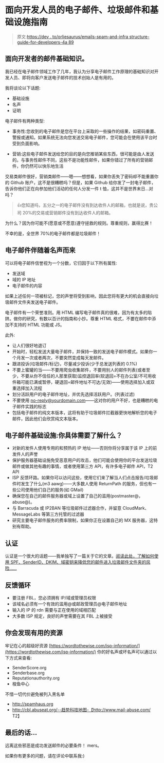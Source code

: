 # 面向开发人员的电子邮件、垃圾邮件和基础设施指南

> 原文:[https://dev . to/orliesaurus/emails-spam-and-infra structure-guide-for-developers-4a 89](https://dev.to/orliesaurus/emails-spam-and-infrastructure-guide-for-developers-4a89)

## [](#email-infrastructure-knowledge-for-developers)面向开发者的邮件基础知识。

我已经在电子邮件领域工作了几年，我认为分享电子邮件工作原理的基础知识对开发人员、即将向客户发送电子邮件的技术创始人是有用的。

我将谈论以下话题:

*   基础设施
*   名声
*   证明

电子邮件有两种类型:

*   事务性:您收到的电子邮件是您在平台上采取的一些操作的结果，如密码重置、警报或通知。如果系统无法向您发送交易电子邮件，您可能会在使用该平台时受到负面影响。

*   营销:这些电子邮件发送给您的目的是向您推销某些东西，很可能是由人发送的。与事务性邮件不同，这些不是功能性邮件，如果你错过了所有的营销邮件，你仍然可以快乐地生活

交易类邮件很好，营销类邮件——嗯——想想看，如果你丢失了密码却不能重置你的 Github 账户，这不是很糟糕吗？但是，如果 Github 给你发了一封电子邮件，告诉你他们正在向参加他们活动的任何人分发一件 t 恤，这并不是世界末日...对吗？

> 👍您知道吗，五分之一的电子邮件没有到达收件人的邮箱，也就是说，贵公司 20%的交易或营销邮件没有到达收件人的邮箱。

为什么？因为你可能不(愿意或不愿意)遵守拯救的规则。尊重规则，赢得比赛！

不幸的是，全世界 70%的电子邮件都是垃圾邮件！

## [](#email-comes-with-reputation)电子邮件伴随着名声而来

可以将电子邮件信誉视为一个分数，它归因于以下所有属性:

*   发送域
*   域的 IP 地址
*   电子邮件的内容

如果上述任何一项被标记，您的声誉将受到影响，因此您将有更大的机会直接向垃圾邮件文件夹发送电子邮件。

电子邮件有一个荣誉准则。用 HTML 编写电子邮件真的很难，因为有太多的陷阱。做你的研究，有数以百计的指南和小抄。尊重 HTML 格式，不要在邮件中添加不支持的 HTML 功能或 JS。

此外:

*   让人们很好地退订
*   开始时，轻松发送大量电子邮件，并保持一致的发送电子邮件模式。如果你一个月发一次或者两次，不要突然变成每天发邮件。
*   跟进投诉(垃圾邮件/标记)，尽量减少投诉(少于总发送列表的 0.1%)
*   不要上蜜罐的当——不要用爬虫收集邮件，不要用别人的邮件列表(或者至少，不要从你不信任的人那里获取)监控退回率(软退回=不在办公室/不可用收件箱可能已满或暂停，硬退回=邮件地址不可达/无效)——使用选择加入或双重选择加入流程
*   划分活跃用户的电子邮件地址，并优先选择活跃用户。(列表过滤)
*   不要使用 no-reply@yourdomain.com——这对你的用户不好，也是糟糕的电子邮件实践的标志
*   包括电子邮件的纯文本版本，这将有助于垃圾邮件拦截器更快地解析您的电子邮件，因此他们会欣赏纯文本版本。

## 电子邮件基础设施:你具体需要了解什么？

*   对新的发件人使用专用的和预热的 IP 地址——否则你将分享属于该 IP 上的前发件人的声誉
*   保护服务器基础设施免受恶意用户的攻击，他们可能会使用你的平台发送垃圾邮件或做其他有趣的事情，或者使用第三方 API，有许多电子邮件 API，T2 API
*   ISP 反馈环路。如果你可以访问这些，使用它们来了解当人们点击报告/垃圾邮件时发生了什么(m3 aawg)——大多数人使用 ReturnPath 的服务，但也有一些公司使用他们自己的服务(如 GMail)
*   确保您在自己的邮件服务器或域上设置了自己的滥用(postmaster@，abuse@)。
*   与 Barracuda 或 IP2BAN 等垃圾邮件过滤器合作，并留意 CloudMark、MessageLabs 等第三方托管的过滤器
*   研究主要电子邮件服务的费率限制，如果你正在设置自己的 MX 服务器，这特别有帮助。

## [](#authentication)认证

认证是一个很大的话题——我单独写了一篇关于它的文章。[阅读此处，了解如何使用 SPF、SenderID、DKIM、域密钥来降低您的邮件进入垃圾邮件文件夹的风险……](https://dev.to/orliesaurus/email-authenticity-5h2d)

## [](#feedback-loops)反馈循环

*   要注册 FBL，您必须拥有 IP/域或管理员权限
*   该域名必须有一个有效的滥用@或邮政管理员@电子邮件地址
*   输入的 IP 的 rdn 需要与正在使用的域相匹配
*   大多数 ISP 规定，良好的声誉需要在其 FBL 上被接受

## [](#resources-that-you-will-find-useful)你会发现有用的资源

牢记在心的超级好资源
[https://wordtothewise.com/isp-information/](https://wordtothewise.com/isp-information/)
你的好名声或坏名声可以通过以下方式来查看:

*   SenderScore.org
*   Senderbase.org
*   Reputationauthority.org
*   梭鱼中心

不惜一切代价避免被列入黑名单

*   http://spamhaus.org
*   http://cbl.abuseat.org/--趋势科技地图-【http://www.mail-abuse.com/ T2】

## [](#final-words)最后的话...

远离这些邪恶是成功发送邮件的必要条件！
mers。

如果你有更多的问题，请在评论中联系我:)